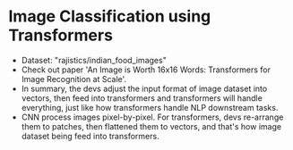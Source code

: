 # Image Classification using Transformers
- Dataset: "rajistics/indian_food_images"
- Check out paper 'An Image is Worth 16x16 Words: Transformers for Image Recognition at Scale'.
- In summary, the devs adjust the input format of image dataset into vectors, then feed into transformers and transformers will handle everything, just like how transformers handle NLP downstream tasks.
- CNN process images pixel-by-pixel. For transformers, devs re-arrange them to patches, then flattened them to vectors, and that's how image dataset being feed into transformers.
